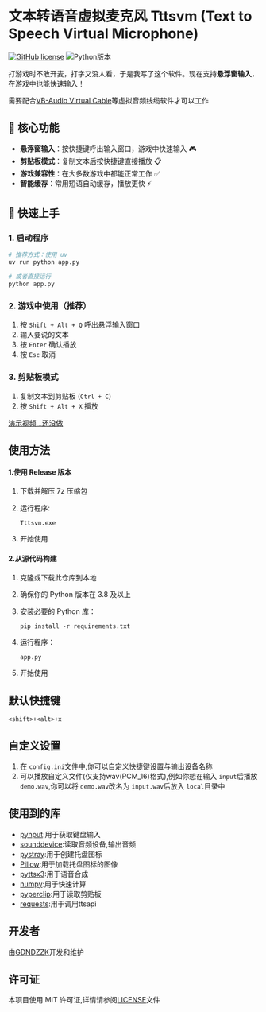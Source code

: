 # **文本转语音虚拟麦克风 Tttsvm (Text to Speech Virtual Microphone)**

[![GitHub license](https://img.shields.io/github/license/GDNDZZK/keyboardControlMouse.svg)](https://github.com/GDNDZZK/keyboardControlMouse/blob/master/LICENSE) ![Python版本](https://img.shields.io/badge/python-3.8%2B-yellow)

打游戏时不敢开麦，打字又没人看，于是我写了这个软件。现在支持**悬浮窗输入**，在游戏中也能快速输入！

需要配合[VB-Audio Virtual Cable](https://vb-audio.com/Cable/index.htm)等虚拟音频线缆软件才可以工作

## 🚀 核心功能

- **悬浮窗输入**：按快捷键呼出输入窗口，游戏中快速输入 🎮
- **剪贴板模式**：复制文本后按快捷键直接播放 📋
- **游戏兼容性**：在大多数游戏中都能正常工作 ✅
- **智能缓存**：常用短语自动缓存，播放更快 ⚡

## 🎯 快速上手

### 1. 启动程序
```bash
# 推荐方式：使用 uv
uv run python app.py

# 或者直接运行
python app.py
```

### 2. 游戏中使用（推荐）
1. 按 `Shift + Alt + Q` 呼出悬浮输入窗口
2. 输入要说的文本
3. 按 `Enter` 确认播放
4. 按 `Esc` 取消

### 3. 剪贴板模式
1. 复制文本到剪贴板 (`Ctrl + C`)
2. 按 `Shift + Alt + X` 播放

[演示视频...还没做](https://www.bilibili.com/video/)

## 使用方法

#### 1.使用 Release 版本

1. 下载并解压 7z 压缩包
2. 运行程序:

   ```
   Tttsvm.exe
   ```
3. 开始使用

#### 2.从源代码构建

1. 克隆或下载此仓库到本地
2. 确保你的 Python 版本在 3.8 及以上
3. 安装必要的 Python 库：

   ```shell
   pip install -r requirements.txt
   ```
4. 运行程序：

   ```
   app.py
   ```
5. 开始使用

## 默认快捷键

`<shift>+<alt>+x`

## 自定义设置

1. 在 `config.ini`文件中,你可以自定义快捷键设置与输出设备名称
2. 可以播放自定义文件(仅支持wav(PCM_16)格式),例如你想在输入 `input`后播放 `demo.wav`,你可以将 `demo.wav`改名为 `input.wav`后放入 `local`目录中

## 使用到的库

- [pynput](https://github.com/moses-palmer/pynput):用于获取键盘输入
- [sounddevice](https://github.com/spatialaudio/python-sounddevice):读取音频设备,输出音频
- [pystray](https://github.com/moses-palmer/pystray):用于创建托盘图标
- [Pillow](https://github.com/python-pillow):用于加载托盘图标的图像
- [pyttsx3](https://github.com/nateshmbhat/pyttsx3):用于语音合成
- [numpy](https://github.com/numpy/numpy):用于快速计算
- [pyperclip](https://github.com/asweigart/pyperclip):用于读取剪贴板
- [requests](https://github.com/psf/requests):用于调用ttsapi

## 开发者

由[GDNDZZK](https://github.com/GDNDZZK)开发和维护

## 许可证

本项目使用 MIT 许可证,详情请参阅[LICENSE](https://github.com/GDNDZZK/Tttsvm/blob/master/LICENSE)文件
